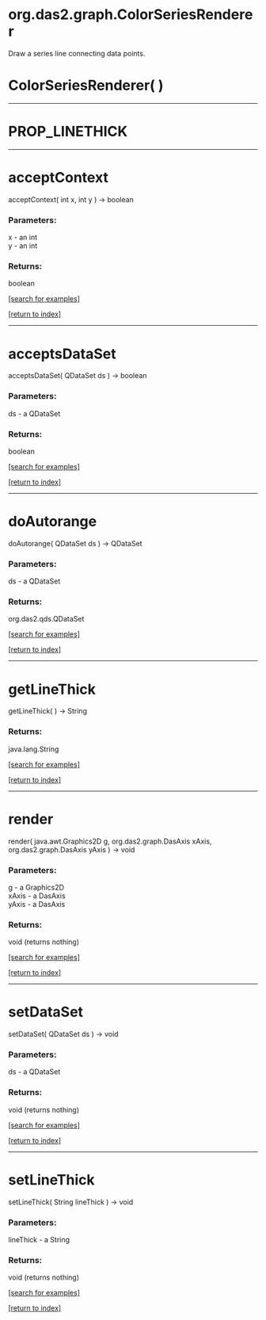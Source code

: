 # org.das2.graph.ColorSeriesRenderer

Draw a series line connecting data points.

# ColorSeriesRenderer( )


***
<a name="PROP_LINETHICK"></a>
# PROP_LINETHICK



***
<a name="acceptContext"></a>
# acceptContext
acceptContext( int x, int y ) &rarr; boolean



### Parameters:
x - an int
<br>y - an int

### Returns:
boolean


<a href="https://github.com/autoplot/dev/search?q=acceptContext&unscoped_q=acceptContext">[search for examples]</a>

<a href="https://github.com/autoplot/documentation/blob/master/javadoc/index-all.md">[return to index]</a>

***
<a name="acceptsDataSet"></a>
# acceptsDataSet
acceptsDataSet( QDataSet ds ) &rarr; boolean



### Parameters:
ds - a QDataSet

### Returns:
boolean


<a href="https://github.com/autoplot/dev/search?q=acceptsDataSet&unscoped_q=acceptsDataSet">[search for examples]</a>

<a href="https://github.com/autoplot/documentation/blob/master/javadoc/index-all.md">[return to index]</a>

***
<a name="doAutorange"></a>
# doAutorange
doAutorange( QDataSet ds ) &rarr; QDataSet



### Parameters:
ds - a QDataSet

### Returns:
org.das2.qds.QDataSet


<a href="https://github.com/autoplot/dev/search?q=doAutorange&unscoped_q=doAutorange">[search for examples]</a>

<a href="https://github.com/autoplot/documentation/blob/master/javadoc/index-all.md">[return to index]</a>

***
<a name="getLineThick"></a>
# getLineThick
getLineThick(  ) &rarr; String



### Returns:
java.lang.String


<a href="https://github.com/autoplot/dev/search?q=getLineThick&unscoped_q=getLineThick">[search for examples]</a>

<a href="https://github.com/autoplot/documentation/blob/master/javadoc/index-all.md">[return to index]</a>

***
<a name="render"></a>
# render
render( java.awt.Graphics2D g, org.das2.graph.DasAxis xAxis, org.das2.graph.DasAxis yAxis ) &rarr; void



### Parameters:
g - a Graphics2D
<br>xAxis - a DasAxis
<br>yAxis - a DasAxis

### Returns:
void (returns nothing)


<a href="https://github.com/autoplot/dev/search?q=render&unscoped_q=render">[search for examples]</a>

<a href="https://github.com/autoplot/documentation/blob/master/javadoc/index-all.md">[return to index]</a>

***
<a name="setDataSet"></a>
# setDataSet
setDataSet( QDataSet ds ) &rarr; void



### Parameters:
ds - a QDataSet

### Returns:
void (returns nothing)


<a href="https://github.com/autoplot/dev/search?q=setDataSet&unscoped_q=setDataSet">[search for examples]</a>

<a href="https://github.com/autoplot/documentation/blob/master/javadoc/index-all.md">[return to index]</a>

***
<a name="setLineThick"></a>
# setLineThick
setLineThick( String lineThick ) &rarr; void



### Parameters:
lineThick - a String

### Returns:
void (returns nothing)


<a href="https://github.com/autoplot/dev/search?q=setLineThick&unscoped_q=setLineThick">[search for examples]</a>

<a href="https://github.com/autoplot/documentation/blob/master/javadoc/index-all.md">[return to index]</a>

